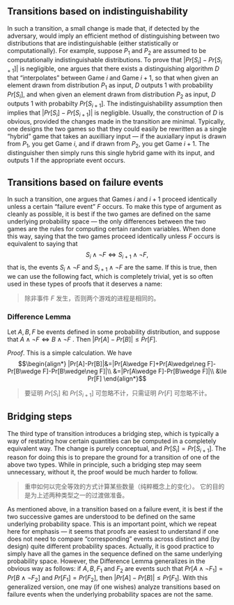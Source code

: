 ## Transitions based on indistinguishability

In such a transition, a small change is made that, if detected by the adversary, would imply an efficient method of distinguishing between two distributions that are indistinguishable (either statistically or computationally). For example, suppose $P_1$ and $P_2$ are assumed to be computationally indistinguishable distributions. To prove that $|Pr[S_i]-Pr[S_{i+1}]|$ is negligible, one argues that there exists a distinguishing algorithm $D$ that “interpolates” between Game $i$ and Game $i+1$, so that when given an element drawn from distribution $P_1$ as input, $D$ outputs $1$ with probability $Pr[S_i]$, and when given an element drawn from distribution $P_2$ as input, $D$ outputs $1$ with probabilty $Pr[S_{i+1}]$. The indistinguishability assumption then implies that $|Pr[S_i]-Pr[S_{i+1}]|$ is negligible. Usually, the construction of $D$ is obvious, provided the changes made in the transition are minimal. Typically, one designs the two games so that they could easily be rewritten as a single “hybrid” game that takes an auxilliary input — if the auxiallary input is drawn from $P_1$, you get Game $i$, and if drawn from $P_2$, you get Game $i+1$. The distinguisher then simply runs this single hybrid game with its input, and outputs $1$ if the appropriate event occurs.


## Transitions based on failure events

In such a transition, one argues that Games $i$ and $i + 1$ proceed identically unless a certain “failure event” $F$ occurs. To make this type of argument as cleanly as possible, it is best if the two games are defined on the same underlying probability space — the only differences between the two games are the rules for computing certain random variables. When done this way, saying that the two games proceed identically unless $F$ occurs is equivalent to saying that
$$
S_i\wedge\neg F\Longleftrightarrow S_{i+1}\wedge\neg F,
$$
that is, the events $S_i\wedge\neg F$ and $S_{i+1}\wedge\neg F$ are the same. If this is true, then we can use the following fact, which is completely trivial, yet is so often used in these types of proofs that it deserves a name:
> 除非事件 $F$ 发生，否则两个游戏的进程是相同的。

### Difference Lemma

Let $A,B,F$ be events defined in some probability distribution, and suppose that $A\wedge\neg F\Longleftrightarrow B\wedge\neg F$ . Then $|Pr[A]-Pr[B]|\le Pr[F]$.

*Proof*.  This is a simple calculation. We have
$$\begin{align*}
|Pr[A]-Pr[B]|&=|Pr[A\wedge F]+Pr[A\wedge\neg F]-Pr[B\wedge F]-Pr[B\wedge\neg F]|\\
&=|Pr[A\wedge F]-Pr[B\wedge F]|\\
&\le Pr[F]
\end{align*}$$
> 要证明 $Pr[S_i]$ 和 $Pr[S_{i+1}]$ 可忽略不计，只需证明 $Pr[F]$ 可忽略不计。

## Bridging steps

The third type of transition introduces a bridging step, which is typically a way of restating how certain quantities can be computed in a completely equivalent way. The change is purely conceptual, and $Pr[S_i] =Pr[S_{i+1}]$. The reason for doing this is to prepare the ground for a transition of one of the above two types. While in principle, such a bridging step may seem unnecessary, without it, the proof would be much harder to follow.
> 重申如何以完全等效的方式计算某些数量（纯粹概念上的变化）。
> 它的目的是为上述两种类型之一的过渡做准备。

As mentioned above, in a transition based on a failure event, it is best if the two successive games are understood to be defined on the same underlying probability space. This is an important point, which we repeat here for emphasis — it seems that proofs are easiest to understand if one does not need to compare “corresponding” events across distinct and (by design) quite different probability spaces. Actually, it is good practice to simply have all the games in the sequence defined on the same underlying probability space. However, the Difference Lemma generalizes in the obvious way as follows: if $A, B, F_1$ and $F_2$ are events such that $Pr[A\wedge\neg F_1]=Pr[B\wedge\neg F_2]$ and $Pr[F_1]=Pr[F_2]$, then $|Pr[A]-Pr[B]|\le Pr[F_1]$. With this generalized version, one may (if one wishes) analyze transitions based on failure events when the underlying probability spaces are not the same.
